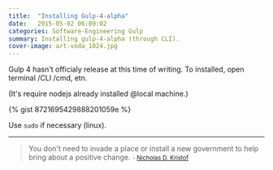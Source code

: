 ```yaml
---
title:  "Installing Gulp-4-alpha"
date:   2015-05-02 06:09:02
categories: Software-Engineering Gulp
summary: Installing gulp-4-alpha (through CLI).
cover-image: art-voda_1024.jpg
---
```


Gulp 4 hasn't officialy release at this time of writing. To installed, open terminal /CLI /cmd, etn.

(It's require nodejs already installed @local machine.)

{% gist 8721695429888201059e %}
    
Use `sudo` if necessary (linux).


---
> You don't need to invade a place or install a new government to help bring about a positive change. 
> <small>- [Nicholas D. Kristof](https://www.brainyquote.com/quotes/quotes/n/nicholasd373143.html)</small>
